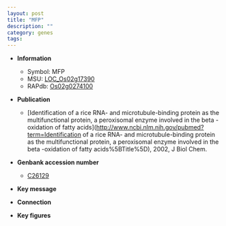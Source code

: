```yaml
---
layout: post
title: "MFP"
description: ""
category: genes
tags: 
---
```


* **Information**  
    + Symbol: MFP  
    + MSU: [LOC_Os02g17390](http://rice.plantbiology.msu.edu/cgi-bin/ORF_infopage.cgi?orf=LOC_Os02g17390)  
    + RAPdb: [Os02g0274100](http://rapdb.dna.affrc.go.jp/viewer/gbrowse_details/irgsp1?name=Os02g0274100)  

* **Publication**  
    + [Identification of a rice RNA- and microtubule-binding protein as the multifunctional protein, a peroxisomal enzyme involved in the beta -oxidation of fatty acids](http://www.ncbi.nlm.nih.gov/pubmed?term=Identification of a rice RNA- and microtubule-binding protein as the multifunctional protein, a peroxisomal enzyme involved in the beta -oxidation of fatty acids%5BTitle%5D), 2002, J Biol Chem.

* **Genbank accession number**  
    + [C26129](http://www.ncbi.nlm.nih.gov/nuccore/C26129)

* **Key message**  

* **Connection**  

* **Key figures**  


